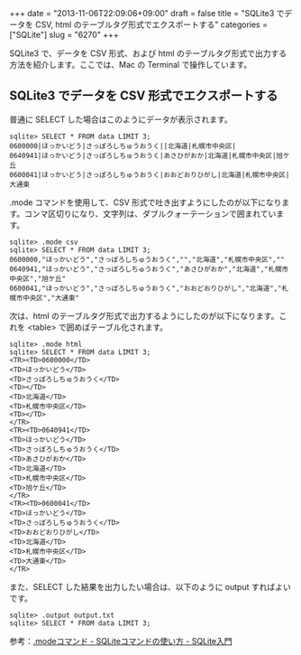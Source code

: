+++
date = "2013-11-06T22:09:06+09:00"
draft = false
title = "SQLite3 でデータを CSV, html のテーブルタグ形式でエクスポートする"
categories = ["SQLite"]
slug = "6270"
+++

SQLite3 で、データを CSV 形式、および html のテーブルタグ形式で出力する方法を紹介します。ここでは、Mac の Terminal で操作しています。

## SQLite3 でデータを CSV 形式でエクスポートする

普通に SELECT した場合はこのようにデータが表示されます。

```
sqlite> SELECT * FROM data LIMIT 3;
0600000|ほっかいどう|さっぽろしちゅうおうく||北海道|札幌市中央区|
0640941|ほっかいどう|さっぽろしちゅうおうく|あさひがおか|北海道|札幌市中央区|旭ケ丘
0600041|ほっかいどう|さっぽろしちゅうおうく|おおどおりひがし|北海道|札幌市中央区|大通東
```

.mode コマンドを使用して、CSV 形式で吐き出すようにしたのが以下になります。コンマ区切りになり、文字列は、ダブルクォーテーションで囲まれています。

```
sqlite> .mode csv
sqlite> SELECT * FROM data LIMIT 3;
0600000,"ほっかいどう","さっぽろしちゅうおうく","","北海道","札幌市中央区",""
0640941,"ほっかいどう","さっぽろしちゅうおうく","あさひがおか","北海道","札幌市中央区","旭ケ丘"
0600041,"ほっかいどう","さっぽろしちゅうおうく","おおどおりひがし","北海道","札幌市中央区","大通東"
```

次は、html のテーブルタグ形式で出力するようにしたのが以下になります。これを &lt;table&gt; で囲めばテーブル化されます。

```
sqlite> .mode html
sqlite> SELECT * FROM data LIMIT 3;
<TR><TD>0600000</TD>
<TD>ほっかいどう</TD>
<TD>さっぽろしちゅうおうく</TD>
<TD></TD>
<TD>北海道</TD>
<TD>札幌市中央区</TD>
<TD></TD>
</TR>
<TR><TD>0640941</TD>
<TD>ほっかいどう</TD>
<TD>さっぽろしちゅうおうく</TD>
<TD>あさひがおか</TD>
<TD>北海道</TD>
<TD>札幌市中央区</TD>
<TD>旭ケ丘</TD>
</TR>
<TR><TD>0600041</TD>
<TD>ほっかいどう</TD>
<TD>さっぽろしちゅうおうく</TD>
<TD>おおどおりひがし</TD>
<TD>北海道</TD>
<TD>札幌市中央区</TD>
<TD>大通東</TD>
</TR>
```

また、SELECT した結果を出力したい場合は、以下のように output すればよいです。

```
sqlite> .output output.txt
sqlite> SELECT * FROM data LIMIT 3;
```

参考：[.modeコマンド - SQLiteコマンドの使い方 - SQLite入門](http://www.dbonline.jp/sqlite/sqlite_command/index1.html)
